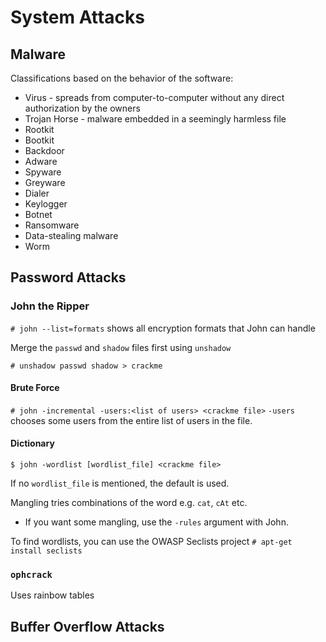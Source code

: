 # System Attacks


## Malware
Classifications based on the behavior of the software:
- Virus - spreads from computer-to-computer without any direct authorization by the owners
- Trojan Horse - malware embedded in a seemingly harmless file
- Rootkit
- Bootkit
- Backdoor
- Adware
- Spyware
- Greyware
- Dialer
- Keylogger
- Botnet
- Ransomware
- Data-stealing malware
- Worm

## Password Attacks

### John the Ripper
`# john --list=formats` shows all encryption formats that John can handle

Merge the `passwd` and `shadow` files first using `unshadow`

`# unshadow passwd shadow > crackme`

#### Brute Force
`# john -incremental -users:<list of users> <crackme file>`
`-users` chooses some users from the entire list of users in the file.

#### Dictionary
`$ john -wordlist [wordlist_file] <crackme file>`

If no `wordlist_file` is mentioned, the default is used.

Mangling tries combinations of the word e.g. `cat`, `cAt` etc.
- If you want some mangling, use the `-rules` argument with John.

To find wordlists, you can use the OWASP Seclists project
`# apt-get install seclists`

### `ophcrack`
Uses rainbow tables

## Buffer Overflow Attacks
